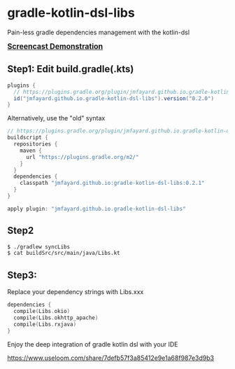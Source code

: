 # gradle-kotlin-dsl-libs


Pain-less gradle dependencies management with the kotlin-dsl

<big>**[Screencast Demonstration](https://www.useloom.com/share/7defb57f3a85412e9e1a68f987e3d9b3)**</big>



Step1: Edit build.gradle(.kts)
---- 

```groovy
plugins {
  // https://plugins.gradle.org/plugin/jmfayard.github.io.gradle-kotlin-dsl-libs
  id("jmfayard.github.io.gradle-kotlin-dsl-libs").version("0.2.0")
}
```

Alternatively, use the "old" syntax

```groovy
// https://plugins.gradle.org/plugin/jmfayard.github.io.gradle-kotlin-dsl-libs
buildscript {
  repositories {
    maven {
      url "https://plugins.gradle.org/m2/"
    }
  }
  dependencies {
    classpath "jmfayard.github.io:gradle-kotlin-dsl-libs:0.2.1"
  }
}

apply plugin: "jmfayard.github.io.gradle-kotlin-dsl-libs"

```



Step2
----

```bash
$ ./gradlew syncLibs
$ cat buildSrc/src/main/java/Libs.kt
```

Step3: 
----

Replace your dependency strings with Libs.xxx

```kotlin
dependencies {
  compile(Libs.okio)
  compile(Libs.okhttp_apache)
  compile(Libs.rxjava)
}
```

Enjoy the deep integration of gradle kotlin dsl with your IDE

https://www.useloom.com/share/7defb57f3a85412e9e1a68f987e3d9b3




